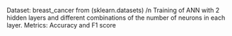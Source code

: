 Dataset: breast_cancer from (sklearn.datasets) /n
Training of ANN with 2 hidden layers and different combinations of the number of neurons in each layer.
Metrics: Accuracy and F1 score
